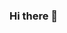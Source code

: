 ### Hi there 👋

<!--
**nanshd19/nanshd19** is a ✨ _special_ ✨ repository because its `README.md` (this file) appears on your GitHub profile.

Here are some ideas to get you started:

- 🔭 I’m currently working on school
- 🌱 I’m currently learning not
- 👯 I’m looking to collaborate on not
- 🤔 I’m looking for help with i not
- 💬 Ask me about how or you
- 📫 How to reach me s_cha_a
- 😄 Pronouns: nan
- ⚡ Fun fact: suchada ruankong
-->
